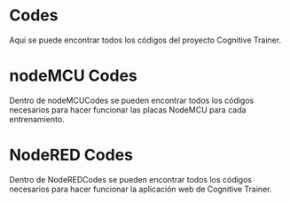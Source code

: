 # Codes
Aqui se puede encontrar todos los códigos del proyecto Cognitive Trainer.

# nodeMCU Codes
Dentro de nodeMCUCodes se pueden encontrar todos los códigos necesarios para hacer funcionar las placas NodeMCU para cada entrenamiento.

# NodeRED Codes
Dentro de NodeREDCodes se pueden encontrar todos los códigos necesarios para hacer funcionar la aplicación web de Cognitive Trainer.
